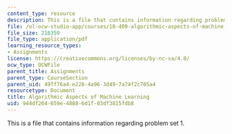 ```yaml
---
content_type: resource
description: This is a file that contains information regarding problem set 1.
file: /ol-ocw-studio-app/courses/18-409-algorithmic-aspects-of-machine-learning-spring-2015/944df264659e48886d1f03df3815fdb8_MIT18_409S15_pset_1.pdf
file_size: 216359
file_type: application/pdf
learning_resource_types:
- Assignments
license: https://creativecommons.org/licenses/by-nc-sa/4.0/
ocw_type: OCWFile
parent_title: Assignments
parent_type: CourseSection
parent_uid: 49ff76a4-e228-4a96-3d49-7a74f2c705a4
resourcetype: Document
title: Algorithmic Aspects of Machine Learning
uid: 944df264-659e-4888-6d1f-03df3815fdb8
---
```

This is a file that contains information regarding problem set 1.